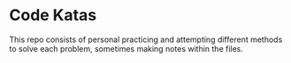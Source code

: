 # Code Katas

This repo consists of personal practicing and attempting different methods to solve each problem, sometimes making notes within the files.